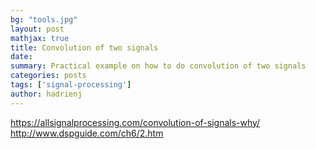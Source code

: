 ```yaml
---
bg: "tools.jpg"
layout: post
mathjax: true
title: Convolution of two signals
date:
summary: Practical example on how to do convolution of two signals
categories: posts
tags: ['signal-processing']
author: hadrienj
---
```


https://allsignalprocessing.com/convolution-of-signals-why/
http://www.dspguide.com/ch6/2.htm
